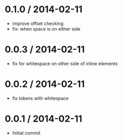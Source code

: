 
0.1.0 / 2014-02-11
==================

 * improve offset checking
 * fix: when space is on either side

0.0.3 / 2014-02-11
==================

 * fix for whitespace on other side of inline elements

0.0.2 / 2014-02-11
==================

 * fix tokens with whitespace

0.0.1 / 2014-02-11
==================

 * Initial commit
